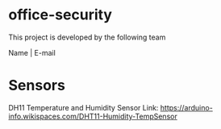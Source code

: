 # office-security

This project is developed by the following team

Name		|	E-mail

# Sensors
DH11 Temperature and Humidity Sensor
Link: https://arduino-info.wikispaces.com/DHT11-Humidity-TempSensor
